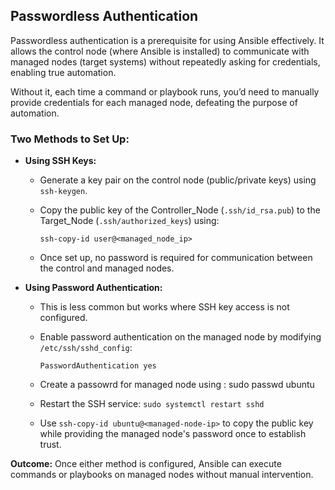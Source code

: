 ## Passwordless Authentication

Passwordless authentication is a prerequisite for using Ansible effectively. It allows the control node (where Ansible is installed) to communicate with managed nodes (target systems) without repeatedly asking for credentials, enabling true automation.

Without it, each time a command or playbook runs, you’d need to manually provide credentials for each managed node, defeating the purpose of automation.

### Two Methods to Set Up:

- **Using SSH Keys:**

    - Generate a key pair on the control node (public/private keys) using `ssh-keygen`.

    - Copy the public key of the Controller_Node (`.ssh/id_rsa.pub`) to the Target_Node (`.ssh/authorized_keys`) using:

        `ssh-copy-id user@<managed_node_ip>`

    - Once set up, no password is required for communication between the control and managed nodes.

- **Using Password Authentication:**

    - This is less common but works where SSH key access is not configured.

    - Enable password authentication on the managed node by modifying `/etc/ssh/sshd_config`:
        
        `PasswordAuthentication yes`
    
    - Create a passowrd for managed node using : sudo passwd ubuntu

    - Restart the SSH service: `sudo systemctl restart sshd`

    - Use `ssh-copy-id ubuntu@<managed-node-ip>` to copy the public key while providing the managed node's password once to establish trust.

**Outcome:** Once either method is configured, Ansible can execute commands or playbooks on managed nodes without manual intervention.